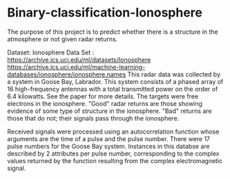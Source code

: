 # Binary-classification-Ionosphere


The purpose of this project is to predict whether there is a structure in the atmosphere or not given radar returns.

Dataset: Ionosphere Data Set : https://archive.ics.uci.edu/ml/datasets/Ionosphere
https://archive.ics.uci.edu/ml/machine-learning-databases/ionosphere/ionosphere.names
This radar data was collected by a system in Goose Bay, Labrador.  This
system consists of a phased array of 16 high-frequency antennas with a
total transmitted power on the order of 6.4 kilowatts.  See the paper
for more details.  The targets were free electrons in the ionosphere.
"Good" radar returns are those showing evidence of some type of structure 
in the ionosphere.  "Bad" returns are those that do not; their signals pass
through the ionosphere.  

Received signals were processed using an autocorrelation function whose
arguments are the time of a pulse and the pulse number.  There were 17
pulse numbers for the Goose Bay system.  Instances in this databse are
described by 2 attributes per pulse number, corresponding to the complex
values returned by the function resulting from the complex electromagnetic
signal.

